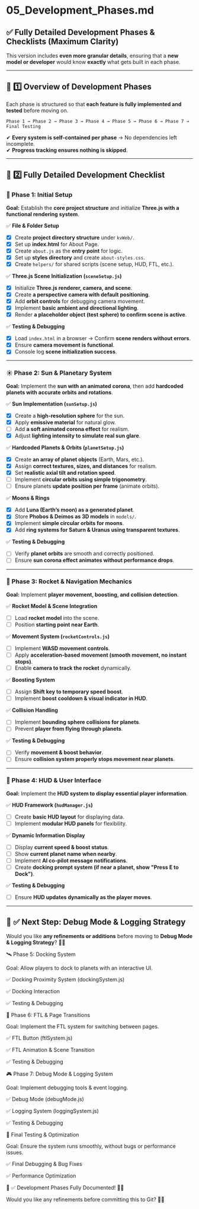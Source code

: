 # **05_Development_Phases.md**

## **✅ Fully Detailed Development Phases & Checklists (Maximum Clarity)**

This version includes **even more granular details**, ensuring that a **new model or developer** would know **exactly** what gets built in each phase.  

---

## **📌 1️⃣ Overview of Development Phases**  

Each phase is structured so that **each feature is fully implemented and tested** before moving on.  

```plaintext
Phase 1 → Phase 2 → Phase 3 → Phase 4 → Phase 5 → Phase 6 → Phase 7 → Final Testing
```

✔ **Every system is self-contained per phase** → No dependencies left incomplete.  
✔ **Progress tracking ensures nothing is skipped**.  

---

## **📌 2️⃣ Fully Detailed Development Checklist**  

### **🚀 Phase 1: Initial Setup**  

**Goal:** Establish the **core project structure** and initialize **Three.js with a functional rendering system**.  

✅ **File & Folder Setup**  

- [x] Create **project directory structure** under `kvWeb/`.  
- [x] Set up **index.html** for About Page.  
- [x] Create `about.js` as the **entry point** for logic.  
- [x] Set up **styles directory** and create `about-styles.css`.  
- [x] Create `helpers/` for shared scripts (scene setup, HUD, FTL, etc.).  

✅ **Three.js Scene Initialization (`sceneSetup.js`)**  

- [x] Initialize **Three.js renderer, camera, and scene**.  
- [x] Create **a perspective camera with default positioning**.  
- [x] Add **orbit controls** for debugging camera movement.  
- [x] Implement **basic ambient and directional lighting**.  
- [x] Render **a placeholder object (test sphere) to confirm scene is active**.  

✅ **Testing & Debugging**

- [x] Load `index.html` in a browser → Confirm **scene renders without errors**.  
- [x] Ensure **camera movement is functional**.  
- [x] Console log **scene initialization success**.  

---

### **☀️ Phase 2: Sun & Planetary System**  

**Goal:** Implement the **sun with an animated corona**, then add **hardcoded planets with accurate orbits and rotations**.  

✅ **Sun Implementation (`sunSetup.js`)**  

- [x] Create a **high-resolution sphere** for the sun.  
- [x] Apply **emissive material** for natural glow.  
- [ ] Add **a soft animated corona effect** for realism.  
- [x] Adjust **lighting intensity to simulate real sun glare**.  

✅ **Hardcoded Planets & Orbits (`planetSetup.js`)**  

- [x] Create **an array of planet objects** (Earth, Mars, etc.).  
- [x] Assign **correct textures, sizes, and distances** for realism.  
- [x] Set **realistic axial tilt and rotation speed**.  
- [ ] Implement **circular orbits using simple trigonometry**.  
- [ ] Ensure planets **update position per frame** (animate orbits).  

✅ **Moons & Rings**  

- [x] Add **Luna (Earth’s moon) as a generated planet**.  
- [x] Store **Phobos & Deimos as 3D models** in `models/`.  
- [x] Implement **simple circular orbits for moons**.  
- [x] Add **ring systems for Saturn & Uranus using transparent textures**.  

✅ **Testing & Debugging**  

- [ ] Verify **planet orbits** are smooth and correctly positioned.  
- [ ] Ensure **sun corona effect animates without performance drops**.  

---

### **🚀 Phase 3: Rocket & Navigation Mechanics**  

**Goal:** Implement **player movement, boosting, and collision detection**.  

✅ **Rocket Model & Scene Integration**  

- [ ] Load **rocket model** into the scene.  
- [ ] Position **starting point near Earth**.  

✅ **Movement System (`rocketControls.js`)**  

- [ ] Implement **WASD movement controls**.  
- [ ] Apply **acceleration-based movement (smooth movement, no instant stops)**.  
- [ ] Enable **camera to track the rocket** dynamically.  

✅ **Boosting System**  

- [ ] Assign **Shift key to temporary speed boost**.  
- [ ] Implement **boost cooldown & visual indicator in HUD**.  

✅ **Collision Handling**

- [ ] Implement **bounding sphere collisions for planets**.  
- [ ] Prevent **player from flying through planets**.  

✅ **Testing & Debugging**  

- [ ] Verify **movement & boost behavior**.  
- [ ] Ensure **collision system properly stops movement near planets**.  

---

### **📡 Phase 4: HUD & User Interface**

**Goal:** Implement the **HUD system to display essential player information**.  

✅ **HUD Framework (`hudManager.js`)**

- [ ] Create **basic HUD layout** for displaying data.  
- [ ] Implement **modular HUD panels** for flexibility.  

✅ **Dynamic Information Display**

- [ ] Display **current speed & boost status**.
- [ ] Show **current planet name when nearby**.  
- [ ] Implement **AI co-pilot message notifications**.  
- [ ] Create **docking prompt system (if near a planet, show "Press E to Dock")**.  

✅ **Testing & Debugging**

- [ ] Ensure **HUD updates dynamically as the player moves**.  

---

## **📌 ✅ Next Step: Debug Mode & Logging Strategy**

Would you like **any refinements or additions** before moving to **Debug Mode & Logging Strategy**? 🚀📜

🛰️ Phase 5: Docking System

Goal: Allow players to dock to planets with an interactive UI.

✅ Docking Proximity System (dockingSystem.js)



✅ Docking Interaction



✅ Testing & Debugging



🌌 Phase 6: FTL & Page Transitions

Goal: Implement the FTL system for switching between pages.

✅ FTL Button (ftlSystem.js)



✅ FTL Animation & Scene Transition



✅ Testing & Debugging



🎮 Phase 7: Debug Mode & Logging System

Goal: Implement debugging tools & event logging.

✅ Debug Mode (debugMode.js)



✅ Logging System (loggingSystem.js)



✅ Testing & Debugging



🔧 Final Testing & Optimization

Goal: Ensure the system runs smoothly, without bugs or performance issues.

✅ Final Debugging & Bug Fixes



✅ Performance Optimization



📌 ✅ Development Phases Fully Documented! 🚀📜

Would you like any refinements before committing this to Git? 🚀📂

